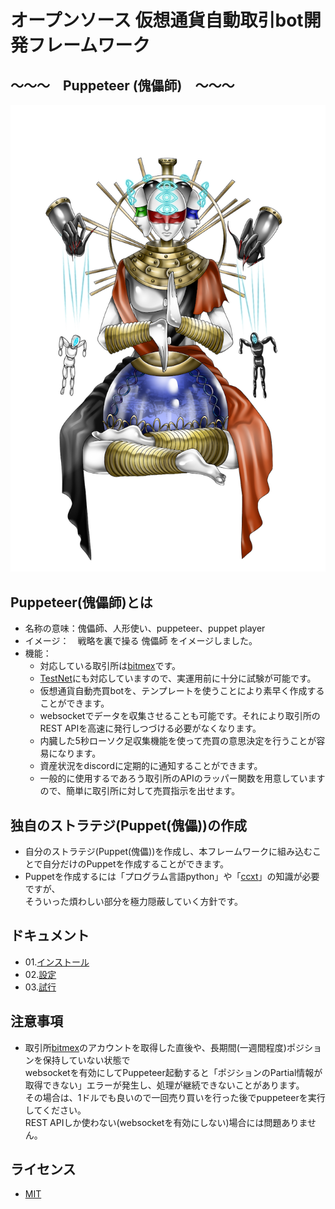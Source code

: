 # オープンソース 仮想通貨自動取引bot開発フレームワーク
##  〜〜〜　Puppeteer (傀儡師)　〜〜〜

![docs/image/puppeteer_main.png](docs/image/puppeteer_main.png)

## Puppeteer(傀儡師)とは

- 名称の意味：傀儡師、人形使い、puppeteer、puppet player
- イメージ：　戦略を裏で操る 傀儡師 をイメージしました。
- 機能：
  - 対応している取引所は[bitmex](https://www.bitmex.com/?lang=ja-JP)です。
  - [TestNet](https://testnet.bitmex.com/?lang=ja-JP)にも対応していますので、実運用前に十分に試験が可能です。
  - 仮想通貨自動売買botを、テンプレートを使うことにより素早く作成することができます。
  - websocketでデータを収集させることも可能です。それにより取引所のREST APIを高速に発行しつづける必要がなくなります。
  - 内臓した5秒ローソク足収集機能を使って売買の意思決定を行うことが容易になります。
  - 資産状況をdiscordに定期的に通知することができます。
  - 一般的に使用するであろう取引所のAPIのラッパー関数を用意していますので、簡単に取引所に対して売買指示を出せます。

## 独自のストラテジ(Puppet(傀儡))の作成

- 自分のストラテジ(Puppet(傀儡))を作成し、本フレームワークに組み込むことで自分だけのPuppetを作成することができます。
- Puppetを作成するには「プログラム言語python」や「[ccxt](https://github.com/ccxt/ccxt)」の知識が必要ですが、   
そういった煩わしい部分を極力隠蔽していく方針です。

## ドキュメント

- 01.[インストール](./docs/01_install.md)
- 02.[設定](./docs/02_setting.md)
- 03.[試行](./docs/03_test_run.md)

## 注意事項

- 取引所[bitmex](https://www.bitmex.com/?lang=ja-JP)のアカウントを取得した直後や、長期間(一週間程度)ポジションを保持していない状態で   
websocketを有効にしてPuppeteer起動すると「ポジションのPartial情報が取得できない」エラーが発生し、処理が継続できないことがあります。   
その場合は、1ドルでも良いので一回売り買いを行った後でpuppeteerを実行してください。   
REST APIしか使わない(websocketを有効にしない)場合には問題ありません。

## ライセンス

- [MIT](./LICENSE.txt)
